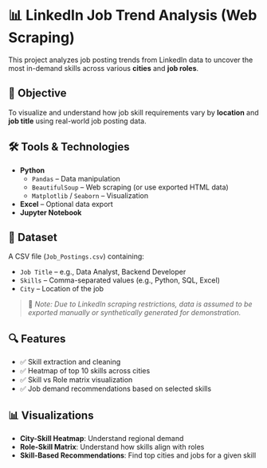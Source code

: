 # 📊 LinkedIn Job Trend Analysis (Web Scraping)

This project analyzes job posting trends from LinkedIn data to uncover the most in-demand skills across various **cities** and **job roles**.

## 🧠 Objective
To visualize and understand how job skill requirements vary by **location** and **job title** using real-world job posting data.

## 🛠 Tools & Technologies
- **Python**
  - `Pandas` – Data manipulation
  - `BeautifulSoup` – Web scraping (or use exported HTML data)
  - `Matplotlib` / `Seaborn` – Visualization
- **Excel** – Optional data export
- **Jupyter Notebook**

## 📁 Dataset
A CSV file (`Job_Postings.csv`) containing:
- `Job Title` – e.g., Data Analyst, Backend Developer
- `Skills` – Comma-separated values (e.g., Python, SQL, Excel)
- `City` – Location of the job

> 📌 *Note: Due to LinkedIn scraping restrictions, data is assumed to be exported manually or synthetically generated for demonstration.*

## 🔍 Features
- ✅ Skill extraction and cleaning
- ✅ Heatmap of top 10 skills across cities
- ✅ Skill vs Role matrix visualization
- ✅ Job demand recommendations based on selected skills

## 📊 Visualizations
- **City-Skill Heatmap**: Understand regional demand
- **Role-Skill Matrix**: Understand how skills align with roles
- **Skill-Based Recommendations**: Find top cities and jobs for a given skill
